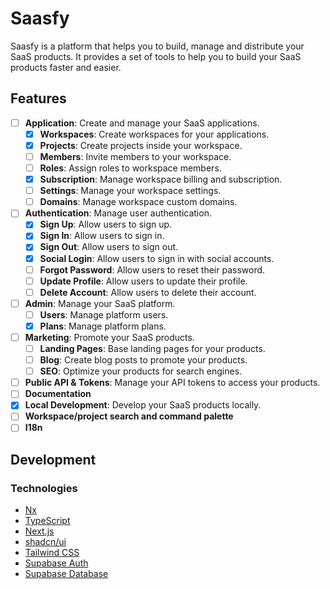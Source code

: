 # Saasfy

Saasfy is a platform that helps you to build, manage and distribute your SaaS products. It provides
a set of tools to help you to build your SaaS products faster and easier.

## Features

- [ ] **Application**: Create and manage your SaaS applications.
  - [x] **Workspaces**: Create workspaces for your applications.
  - [x] **Projects**: Create projects inside your workspace.
  - [ ] **Members**: Invite members to your workspace.
  - [ ] **Roles**: Assign roles to workspace members.
  - [x] **Subscription**: Manage workspace billing and subscription. 
  - [ ] **Settings**: Manage your workspace settings.
  - [ ] **Domains**: Manage workspace custom domains.
- [ ] **Authentication**: Manage user authentication.
  - [x] **Sign Up**: Allow users to sign up.
  - [x] **Sign In**: Allow users to sign in.
  - [x] **Sign Out**: Allow users to sign out.
  - [x] **Social Login**: Allow users to sign in with social accounts.
  - [ ] **Forgot Password**: Allow users to reset their password.
  - [ ] **Update Profile**: Allow users to update their profile.
  - [ ] **Delete Account**: Allow users to delete their account.
- [ ] **Admin**: Manage your SaaS platform.
  - [ ] **Users**: Manage platform users.
  - [x] **Plans**: Manage platform plans.
- [ ] **Marketing**: Promote your SaaS products.
  - [ ] **Landing Pages**: Base landing pages for your products.
  - [ ] **Blog**: Create blog posts to promote your products.
  - [ ] **SEO**: Optimize your products for search engines.
- [ ] **Public API & Tokens**: Manage your API tokens to access your products.
- [ ] **Documentation**
- [x] **Local Development**: Develop your SaaS products locally.
- [ ] **Workspace/project search and command palette**
- [ ] **I18n**

## Development

### Technologies

- [Nx](https://nx.dev/)
- [TypeScript](https://www.typescriptlang.org/)
- [Next.js](https://nextjs.org/)
- [shadcn/ui](http://ui.shadcn.com/)
- [Tailwind CSS](https://tailwindcss.com/)
- [Supabase Auth](https://supabase.io/docs/guides/auth)
- [Supabase Database](https://supabase.io/docs/guides/database)
